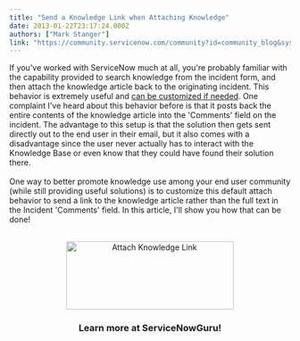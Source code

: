 ```yaml
---
title: "Send a Knowledge Link when Attaching Knowledge"
date: 2013-01-22T23:17:24.000Z
authors: ["Mark Stanger"]
link: "https://community.servicenow.com/community?id=community_blog&sys_id=96bdaaa9dbd0dbc01dcaf3231f9619ca"
---
```

<p>If you've worked with ServiceNow much at all, you're probably familiar with the capability provided to search knowledge from the incident form, and then attach the knowledge article back to the originating incident. This behavior is extremely useful and <a href="http://wiki.servicenow.com/index.php?title=Administering_Knowledge_Search#Customizing_the_.22Attach_to_Task.22_Button" title="Knowlege Attach to Incident Button Customization" target="_blank">can be customized if needed</a>. One complaint I've heard about this behavior before is that it posts back the entire contents of the knowledge article into the 'Comments' field on the incident. The advantage to this setup is that the solution then gets sent directly out to the end user in their email, but it also comes with a disadvantage since the user never actually has to interact with the Knowledge Base or even know that they could have found their solution there. <br /><br />One way to better promote knowledge use among your end user community (while still providing useful solutions) is to customize this default attach behavior to send a link to the knowledge article rather than the full text in the Incident 'Comments' field. In this article, I'll show you how that can be done!<br /><br /><center><a href="http://www.servicenowguru.com/scripting/script-includes-scripting/attach-knowledge-link/"><img src="http://www.servicenowguru.com/wp-content/uploads/2013/01/AttachKnowledgeLink-300x122.jpg" alt="Attach Knowledge Link" width="300" height="122" class="aligncenter size-medium wp-image-4755" /></a><br /><h3>Learn more at ServiceNowGuru!</h3></center><br /><!--break--></p>